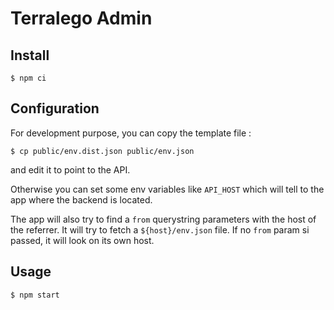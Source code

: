 # Terralego Admin

## Install

    $ npm ci

## Configuration

For development purpose, you can copy the template file :

    $ cp public/env.dist.json public/env.json

and edit it to point to the API.

Otherwise you can set some env variables like `API_HOST` which will tell to the app where the backend is located.

The app will also try to find a `from` querystring parameters with the host of the referrer. 
It will try to fetch a `${host}/env.json` file. If no `from` param si passed, it will look on its own host.

## Usage

    $ npm start


